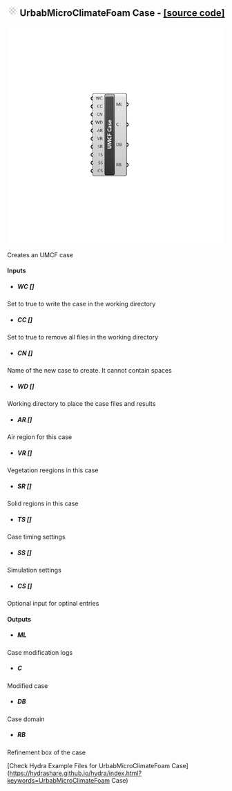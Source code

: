 ## ![](../../images/icons/UrbabMicroClimateFoam_Case.png) UrbabMicroClimateFoam Case - [[source code]](C:\Users\pkastner\Documents\GitHub\Eddy3D\UMCF/UrbabMicroClimateFoam%20Case.py)

![](../../images/components/UrbabMicroClimateFoam_Case.png)

Creates an UMCF case

#### Inputs
* ##### WC []
Set to true to write the case in the working directory
* ##### CC []
Set to true to remove all files in the working directory
* ##### CN []
Name of the new case to create. It cannot contain spaces
* ##### WD []
Working directory to place the case files and results
* ##### AR []
Air region for this case
* ##### VR []
Vegetation reegions in this case
* ##### SR []
Solid regions in this case
* ##### TS []
Case timing settings
* ##### SS []
Simulation settings
* ##### CS []
Optional input for optinal entries

#### Outputs
* ##### ML
Case modification logs
* ##### C
Modified case
* ##### DB
Case domain
* ##### RB
Refinement box of the case


[Check Hydra Example Files for UrbabMicroClimateFoam Case](https://hydrashare.github.io/hydra/index.html?keywords=UrbabMicroClimateFoam Case)